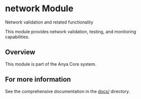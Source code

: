 # network Module

Network validation and related functionality

This module provides network validation, testing, and monitoring capabilities.

## Overview

This module is part of the Anya Core system.

## For more information

See the comprehensive documentation in the [docs/](../../../docs/) directory.

